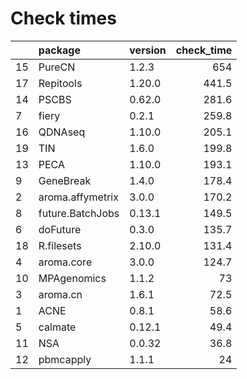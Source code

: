 # Check times

|   |package          |version | check_time|
|:--|:----------------|:-------|----------:|
|15 |PureCN           |1.2.3   |        654|
|17 |Repitools        |1.20.0  |      441.5|
|14 |PSCBS            |0.62.0  |      281.6|
|7  |fiery            |0.2.1   |      259.8|
|16 |QDNAseq          |1.10.0  |      205.1|
|19 |TIN              |1.6.0   |      199.8|
|13 |PECA             |1.10.0  |      193.1|
|9  |GeneBreak        |1.4.0   |      178.4|
|2  |aroma.affymetrix |3.0.0   |      170.2|
|8  |future.BatchJobs |0.13.1  |      149.5|
|6  |doFuture         |0.3.0   |      135.7|
|18 |R.filesets       |2.10.0  |      131.4|
|4  |aroma.core       |3.0.0   |      124.7|
|10 |MPAgenomics      |1.1.2   |         73|
|3  |aroma.cn         |1.6.1   |       72.5|
|1  |ACNE             |0.8.1   |       58.6|
|5  |calmate          |0.12.1  |       49.4|
|11 |NSA              |0.0.32  |       36.8|
|12 |pbmcapply        |1.1.1   |         24|


